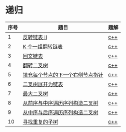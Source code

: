 # 递归

| 序号 | 题目                                                         | 题解                          |
| ---- | ------------------------------------------------------------ | ----------------------------- |
| 1    | [反转链表 II](https://leetcode-cn.com/problems/reverse-linked-list-ii/) | [c++](source/leetcode92)      |
| 2    | [K 个一组翻转链表](https://leetcode-cn.com/problems/reverse-nodes-in-k-group/) | [c++](source/leetcode25.cpp)  |
| 3    | [回文链表](https://leetcode-cn.com/problems/palindrome-linked-list/) | [c++](source/leetcode234)     |
| 4    | [翻转二叉树](https://leetcode-cn.com/problems/invert-binary-tree/) | [c++](source/leetcode226.cpp) |
| 5    | [填充每个节点的下一个右侧节点指针](https://leetcode-cn.com/problems/populating-next-right-pointers-in-each-node/) | [c++](source/leetcode116.cpp) |
| 6    | [二叉树展开为链表](https://leetcode-cn.com/problems/flatten-binary-tree-to-linked-list/) | [c++](source/leetcoe114.cpp)  |
| 7    | [最大二叉树](https://leetcode-cn.com/problems/maximum-binary-tree/) | [c++](source/leetcode654.cpp) |
| 8    | [从前序与中序遍历序列构造二叉树](https://leetcode-cn.com/problems/construct-binary-tree-from-preorder-and-inorder-traversal/) | [c++](source/leetcode105.cpp) |
| 9    | [从中序与后序遍历序列构造二叉树](https://leetcode-cn.com/problems/construct-binary-tree-from-inorder-and-postorder-traversal/) | [c++](source/leetcode106.cpp) |
| 10   | [寻找重复的子树](https://leetcode-cn.com/problems/find-duplicate-subtrees/) | [c++](source/leetcode652.cpp) |

